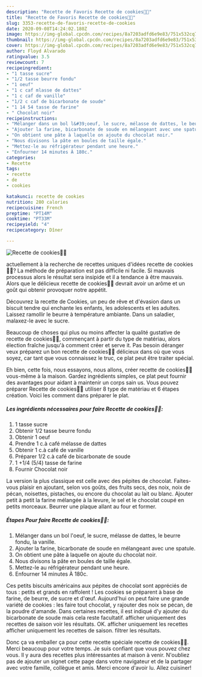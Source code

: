 ```yaml
---
description: "Recette de Favoris Recette de cookies🍪🍪"
title: "Recette de Favoris Recette de cookies🍪🍪"
slug: 3353-recette-de-favoris-recette-de-cookies
date: 2020-09-08T14:24:02.180Z
image: https://img-global.cpcdn.com/recipes/8a7203adfd6e9e83/751x532cq70/recette-de-cookies🍪🍪-photo-principale-de-la-recette.jpg
thumbnail: https://img-global.cpcdn.com/recipes/8a7203adfd6e9e83/751x532cq70/recette-de-cookies🍪🍪-photo-principale-de-la-recette.jpg
cover: https://img-global.cpcdn.com/recipes/8a7203adfd6e9e83/751x532cq70/recette-de-cookies🍪🍪-photo-principale-de-la-recette.jpg
author: Floyd Alvarado
ratingvalue: 3.5
reviewcount: 7
recipeingredient:
- "1 tasse sucre"
- "1/2 tasse beurre fondu"
- "1 oeuf"
- "1 c caf mlasse de dattes"
- "1 c caf de vanille"
- "1/2 c caf de bicarbonate de soude"
- "1 14 54 tasse de farine"
- " Chocolat noir"
recipeinstructions:
- "Mélanger dans un bol l&#39;oeuf, le sucre, mélasse de dattes, le beurre fondu, la vanille."
- "Ajouter la farine, bicarbonate de soude en mélangeant avec une spatule."
- "On obtient une pâte à laquelle on ajoute du chocolat noir."
- "Nous divisons la pâte en boules de taille égale."
- "Mettez-le au réfrigérateur pendant une heure."
- "Enfourner 14 minutes À 180c."
categories:
- Recette
tags:
- recette
- de
- cookies

katakunci: recette de cookies 
nutrition: 280 calories
recipecuisine: French
preptime: "PT14M"
cooktime: "PT33M"
recipeyield: "4"
recipecategory: Dîner

---
```



![Recette de cookies🍪🍪](https://img-global.cpcdn.com/recipes/8a7203adfd6e9e83/751x532cq70/recette-de-cookies🍪🍪-photo-principale-de-la-recette.jpg)

actuellement à la recherche de recettes uniques d'idées recette de cookies🍪🍪? La méthode de préparation est pas difficile ni facile. Si mauvais processus alors le résultat sera insipide et il a tendance à être mauvais. Alors que le délicieux recette de cookies🍪🍪 devrait avoir un arôme et un goût qui obtenir provoquer notre appétit.

Découvrez la recette de Cookies, un peu de rêve et d&#39;évasion dans un biscuit tendre qui enchante les enfants, les adolescents et les adultes. Laissez ramollir le beurre à température ambiante. Dans un saladier, malaxez-le avec le sucre.

Beaucoup de choses qui plus ou moins affecter la qualité gustative de recette de cookies🍪🍪, commençant à partir du type de matériau, alors élection fraîche jusqu'à comment créer et serve it. Pas besoin déranger veux préparez un bon recette de cookies🍪🍪 délicieux dans où que vous soyez, car tant que vous connaissez le truc, ce plat peut être traiter spécial.


Eh bien, cette fois, nous essayons, nous allons, créer recette de cookies🍪🍪 vous-même à la maison. Gardez ingrédients simples, ce plat peut fournir des avantages pour aidant à maintenir un corps sain us. Vous pouvez préparer Recette de cookies🍪🍪 utiliser 8 type de matériau et 6 étapes création. Voici les comment dans préparer le plat.

<!--inarticleads1-->

##### Les ingrédients nécessaires pour faire Recette de cookies🍪🍪:

1.  1 tasse sucre
1. Obtenir 1/2 tasse beurre fondu
1. Obtenir 1 oeuf
1. Prendre 1 c.à café mélasse de dattes
1. Obtenir 1 c.à café de vanille
1. Préparer 1/2 c.à café de bicarbonate de soude
1.  1 +1/4 (5/4) tasse de farine
1. Fournir  Chocolat noir


La version la plus classique est celle avec des pépites de chocolat. Faites-vous plaisir en ajoutant, selon vos goûts, des fruits secs, des noix, noix de pécan, noisettes, pistaches, ou encore du chocolat au lait ou blanc. Ajouter petit à petit la farine mélangée à la levure, le sel et le chocolat coupé en petits morceaux. Beurrer une plaque allant au four et former. 

<!--inarticleads2-->

##### Étapes Pour faire Recette de cookies🍪🍪:

1. Mélanger dans un bol l&#39;oeuf, le sucre, mélasse de dattes, le beurre fondu, la vanille.
1. Ajouter la farine, bicarbonate de soude en mélangeant avec une spatule.
1. On obtient une pâte à laquelle on ajoute du chocolat noir.
1. Nous divisons la pâte en boules de taille égale.
1. Mettez-le au réfrigérateur pendant une heure.
1. Enfourner 14 minutes À 180c.


Ces petits biscuits américains aux pépites de chocolat sont appréciés de tous : petits et grands en raffolent ! Les cookies se préparent à base de farine, de beurre, de sucre et d&#39;œuf. Aujourd&#39;hui on peut faire une grande variété de cookies : les faire tout chocolat, y rajouter des noix se pécan, de la poudre d&#39;amande. Dans certaines recettes, il est indiqué d&#39;y ajouter du bicarbonate de soude mais cela reste facultatif. afficher uniquement des recettes de saison voir les résultats. OK. afficher uniquement les recettes afficher uniquement les recettes de saison. filtrer les résultats. 


Donc ça va emballer ça pour cette recette spéciale recette de cookies🍪🍪. Merci beaucoup pour votre temps. Je suis confiant que vous pouvez chez vous. Il y aura des recettes plus  intéressantes at maison à venir. N'oubliez pas de ajouter un signet cette page dans votre navigateur et de la partager avec votre famille, collègue et amis. Merci encore d'avoir lu. Allez cuisiner!
